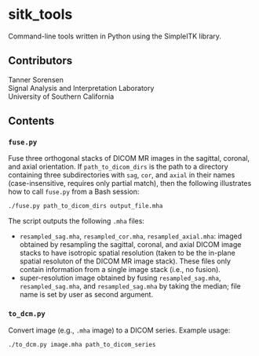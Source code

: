 # sitk_tools

Command-line tools written in Python using the SimpleITK library.

## Contributors

Tanner Sorensen  
Signal Analysis and Interpretation Laboratory   
University of Southern California

## Contents

### `fuse.py`

Fuse three orthogonal stacks of DICOM MR images in the sagittal, coronal, and axial orientation. If `path_to_dicom_dirs` is the path to a directory containing three subdirectories with `sag`, `cor`, and `axial` in their names (case-insensitive, requires only partial match), then the following illustrates how to call `fuse.py` from a Bash session:
```bash
./fuse.py path_to_dicom_dirs output_file.mha
```
The script outputs the following `.mha` files:

* `resampled_sag.mha`, `resampled_cor.mha`, `resampled_axial.mha`: imaged obtained by resampling the sagittal, coronal, and axial DICOM image stacks to have isotropic spatial resolution (taken to be the in-plane spatial resoluton of the DICOM MR image stack). These files only contain information from a single image stack (i.e., no fusion).
* super-resolution image obtained by fusing `resampled_sag.mha`, `resampled_sag.mha`, and `resampled_sag.mha` by taking the median; file name is set by user as second argument.

### `to_dcm.py`

Convert image (e.g., `.mha` image) to a DICOM series. Example usage:
```bash
./to_dcm.py image.mha path_to_dicom_series
```

